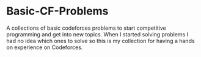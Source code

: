 # Basic-CF-Problems
A collections of basic codeforces problems to start competitive programming and get into new topics.
When I started solving problems I had no idea which ones to solve so this is my collection for having a hands on experience on Codeforces.

